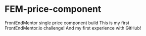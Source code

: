 # FEM-price-component
FrontEndMentor single price component build
This is my first FrontEndMentor.io challenge!
And my first experience with GitHub!
